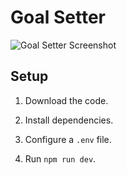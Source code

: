 # Goal Setter

![Goal Setter Screenshot](https://i.ibb.co/CWDRWk1/Screenshot-110.png)

## Setup

1. Download the code.

2. Install dependencies.

3. Configure a `.env` file.

4. Run `npm run dev`.
